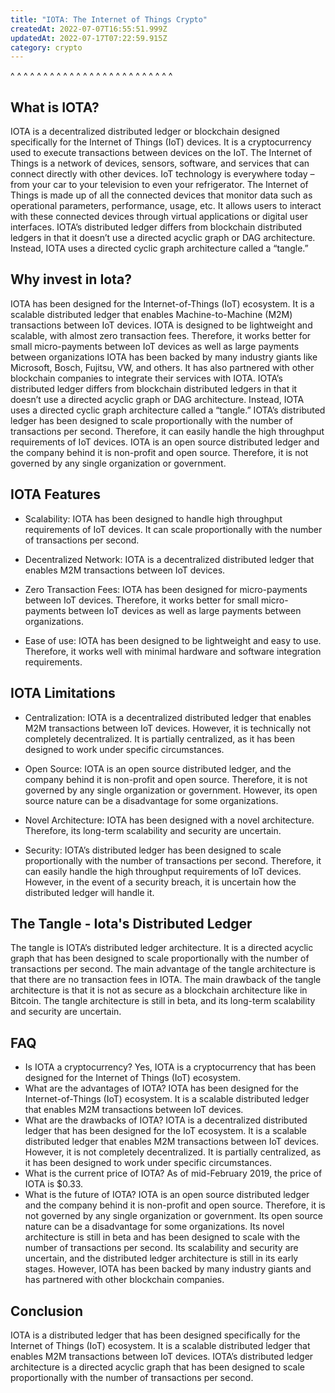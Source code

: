 ```yaml
---
title: "IOTA: The Internet of Things Crypto"
createdAt: 2022-07-07T16:55:51.999Z
updatedAt: 2022-07-17T07:22:59.915Z
category: crypto
---
```


^ ^ ^ ^ ^ ^ ^ ^ ^ ^ ^ ^ ^ ^ ^ ^ ^ ^ ^ ^ ^ ^ ^ ^ ^

## What is IOTA?

IOTA is a decentralized distributed ledger or blockchain designed specifically for the Internet of Things (IoT) devices. It is a cryptocurrency used to execute transactions between devices on the IoT.
The Internet of Things is a network of devices, sensors, software, and services that can connect directly with other devices. IoT technology is everywhere today – from your car to your television to even your refrigerator.
The Internet of Things is made up of all the connected devices that monitor data such as operational parameters, performance, usage, etc. It allows users to interact with these connected devices through virtual applications or digital user interfaces.
IOTA’s distributed ledger differs from blockchain distributed ledgers in that it doesn’t use a directed acyclic graph or DAG architecture. Instead, IOTA uses a directed cyclic graph architecture called a “tangle.”

## Why invest in Iota?

IOTA has been designed for the Internet-of-Things (IoT) ecosystem. It is a scalable distributed ledger that enables Machine-to-Machine (M2M) transactions between IoT devices.
IOTA is designed to be lightweight and scalable, with almost zero transaction fees. Therefore, it works better for small micro-payments between IoT devices as well as large payments between organizations
IOTA has been backed by many industry giants like Microsoft, Bosch, Fujitsu, VW, and others. It has also partnered with other blockchain companies to integrate their services with IOTA.
IOTA’s distributed ledger differs from blockchain distributed ledgers in that it doesn’t use a directed acyclic graph or DAG architecture. Instead, IOTA uses a directed cyclic graph architecture called a “tangle.”
IOTA’s distributed ledger has been designed to scale proportionally with the number of transactions per second. Therefore, it can easily handle the high throughput requirements of IoT devices.
IOTA is an open source distributed ledger and the company behind it is non-profit and open source. Therefore, it is not governed by any single organization or government.

## IOTA Features

- Scalability: IOTA has been designed to handle high throughput requirements of IoT devices. It can scale proportionally with the number of transactions per second.

- Decentralized Network: IOTA is a decentralized distributed ledger that enables M2M transactions between IoT devices.

- Zero Transaction Fees: IOTA has been designed for micro-payments between IoT devices. Therefore, it works better for small micro-payments between IoT devices as well as large payments between organizations.

- Ease of use: IOTA has been designed to be lightweight and easy to use. Therefore, it works well with minimal hardware and software integration requirements.

## IOTA Limitations

- Centralization: IOTA is a decentralized distributed ledger that enables M2M transactions between IoT devices. However, it is technically not completely decentralized. It is partially centralized, as it has been designed to work under specific circumstances.

- Open Source: IOTA is an open source distributed ledger, and the company behind it is non-profit and open source. Therefore, it is not governed by any single organization or government. However, its open source nature can be a disadvantage for some organizations.

- Novel Architecture: IOTA has been designed with a novel architecture. Therefore, its long-term scalability and security are uncertain.

- Security: IOTA’s distributed ledger has been designed to scale proportionally with the number of transactions per second. Therefore, it can easily handle the high throughput requirements of IoT devices. However, in the event of a security breach, it is uncertain how the distributed ledger will handle it.

## The Tangle - Iota's Distributed Ledger

The tangle is IOTA’s distributed ledger architecture. It is a directed acyclic graph that has been designed to scale proportionally with the number of transactions per second. The main advantage of the tangle architecture is that there are no transaction fees in IOTA.
The main drawback of the tangle architecture is that it is not as secure as a blockchain architecture like in Bitcoin. The tangle architecture is still in beta, and its long-term scalability and security are uncertain.

## FAQ

- Is IOTA a cryptocurrency? Yes, IOTA is a cryptocurrency that has been designed for the Internet of Things (IoT) ecosystem.
- What are the advantages of IOTA? IOTA has been designed for the Internet-of-Things (IoT) ecosystem. It is a scalable distributed ledger that enables M2M transactions between IoT devices.
- What are the drawbacks of IOTA? IOTA is a decentralized distributed ledger that has been designed for the IoT ecosystem. It is a scalable distributed ledger that enables M2M transactions between IoT devices. However, it is not completely decentralized. It is partially centralized, as it has been designed to work under specific circumstances.
- What is the current price of IOTA? As of mid-February 2019, the price of IOTA is $0.33.
- What is the future of IOTA? IOTA is an open source distributed ledger and the company behind it is non-profit and open source. Therefore, it is not governed by any single organization or government. Its open source nature can be a disadvantage for some organizations. Its novel architecture is still in beta and has been designed to scale with the number of transactions per second. Its scalability and security are uncertain, and the distributed ledger architecture is still in its early stages. However, IOTA has been backed by many industry giants and has partnered with other blockchain companies.

## Conclusion

IOTA is a distributed ledger that has been designed specifically for the Internet of Things (IoT) ecosystem. It is a scalable distributed ledger that enables M2M transactions between IoT devices. IOTA’s distributed ledger architecture is a directed acyclic graph that has been designed to scale proportionally with the number of transactions per second.
